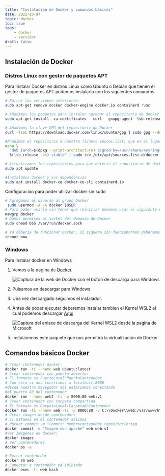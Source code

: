 ```yaml
---
title: "Instalación de Docker y comandos básicos"
date: 2022-10-07
topic: docker
toc: true
tags:
    - docker
    - servidor
draft: false
---
```

## Instalación de Docker

### Distros Linux con gestor de paquetes APT

Para instalar Docker en distros Linux como Ubuntu o Debian que tienen el gestor de paquetes APT podemos instalarlo con los siguientes comandos:

```sh
# Borrar las versiones anteriores:
sudo apt-get remove docker docker-engine docker.io containerd runc

# Añadimos los paquetes para instalar agregar el repositorio de docker
sudo apt-get install  ca-certificates   curl   gnupg-agent  lsb-release

# Añadimos la clave GPG del repositorio de Docker
curl -fsSL https://download.docker.com/linux/ubuntu/gpg | sudo gpg --dearmor -o /usr/share/keyrings/docker-archive-keyring.gpg

#Añadimos el repositorio a nuestro fichero souces.list, que es el lugar desde donde APT hace las consultas a los repositorios para descargar los programas
echo \
  "deb [arch=$(dpkg --print-architecture) signed-by=/usr/share/keyrings/docker-archive-keyring.gpg] https://download.docker.com/linux/ubuntu \
  $(lsb_release -cs) stable" | sudo tee /etc/apt/sources.list.d/docker.list > /dev/null

# Actualizamos los repositorios para que detecte el repositorio de docker
sudo apt update

#Instalamos docker y sus dependencias
sudo apt install docker-ce docker-ce-cli containerd.io
```

Configuración para poder utilizar docker sin sudo

```sh
# Agregamos el usuario al grupo Docker
 sudo usermod -a -G docker $USER
# Para poder usarlo sin tener que reiniciar debemos usar el siguiente comando para "loguearnos" en el grupo en la sesion actual
newgrp docker
# Damos permisos al socket del demonio de Docker
sudo chmod 666 /var/run/docker.sock

# Ya debería de funcionar Docker, si siguera sin funcionarnos deberemos reiniciar el sistema
reboot now
```

### Windows

Para instalar docker en Windows

1. Vamos a la pagina de [Docker](https://docker.com).

   ![Captura de la web de Docker con el botón de descarga para Windows](https://i.imgur.com/gw33a0D.png)
2. Pulsamos en descargar para Windows
3. Una vez descargado seguimos el instalador.
4. Antes de poder ejecutar deberemos instalar tambien el Kernel WSL2 el cual podemos descargar [Aquí](https://aka.ms/wsl2kernel)

    ![Captura del enlace de descarga del Kernel WSL2 desde la pagina de Microsoft](https://i.imgur.com/ntfA7G7.png)

5. Instalaremos este paquete que nos permitirá la virtualización de Docker

## Comandos básicos Docker

```sh
# Crear contenedor docker:
docker run -ti --name web ubuntu:latest
# Crear contenedor con puerto abierto:
# El formato es PuertoLocal:PuertoContenedor
# Con esto si nos conectamos a localhost:8000 
#desde nuestro navegador nos estariamos conectando
#al puerto 80 del contenedor
docker run --name web2 -ti -p 8000:80 web:v1
# Crear contenedor con carpeta compartida
# El formato es CarpetaLocal:CarpetaEnContenedor
docker run -ti --name web -ti -p 8000:80 -v C:\\Docker\\web:/var/www/html web:v1
# Crear imagen desde contenedor:
# Si estamos en el contenedor salimos
# docker commit -m "Commit" nombrecontenedor repositorio:tag
docker commit -m "Imagen con apache" web web:v1 
#Ver imagenes en docker:
docker images
# Ver contenedores
docker ps -a

# Borrar contenedor
docker rm web
# Conectar a contenedor ya iniciado
docker exec -ti web bash

```
